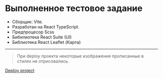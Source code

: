 # Выполненное тестовое задание

* Сборщик: Vite.
* Разработан на React TypeScript.
* Предпроцесор Scss
* Бибилиотека React Suite (UI)
* Библиотека React Leaflet (Карта)

***

>При deploy проекта некоторые изображения прописанные в стилях не отрисовались. 



[Deploy project](https://denisbasunkov.github.io/mining_equipment/)